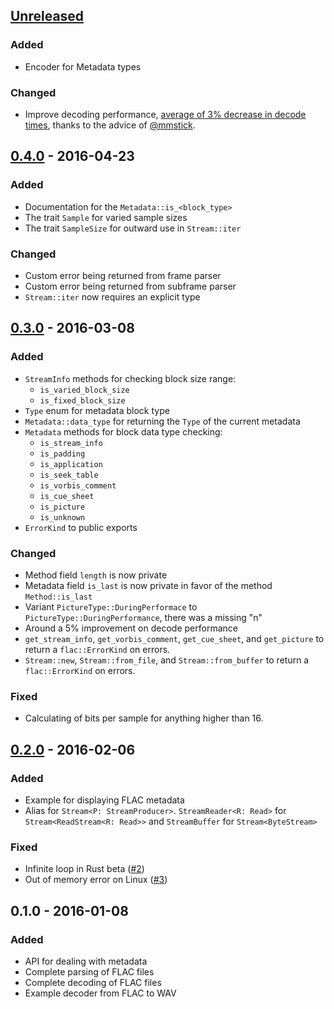 ## [Unreleased]

### Added

* Encoder for Metadata types

### Changed

* Improve decoding performance, [average of 3% decrease in decode
  times][2016-06-11], thanks to the advice of [@mmstick][mmstick].

## [0.4.0] - 2016-04-23

### Added

* Documentation for the `Metadata::is_<block_type>`
* The trait `Sample` for varied sample sizes
* The trait `SampleSize` for outward use in `Stream::iter`

### Changed

* Custom error being returned from frame parser
* Custom error being returned from subframe parser
* `Stream::iter` now requires an explicit type

## [0.3.0] - 2016-03-08

### Added

* `StreamInfo` methods for checking block size range:
  - `is_varied_block_size`
  - `is_fixed_block_size`
* `Type` enum for metadata block type
* `Metadata::data_type` for returning the `Type` of the current metadata
* `Metadata` methods for block data type checking:
  - `is_stream_info`
  - `is_padding`
  - `is_application`
  - `is_seek_table`
  - `is_vorbis_comment`
  - `is_cue_sheet`
  - `is_picture`
  - `is_unknown`
* `ErrorKind` to public exports

### Changed

* Method field `length` is now private
* Metadata field `is_last` is now private in favor of the method
  `Method::is_last`
* Variant `PictureType::DuringPerformace` to
  `PictureType::DuringPerformance`, there was a missing "n"
* Around a 5% improvement on decode performance
* `get_stream_info`, `get_vorbis_comment`, `get_cue_sheet`, and
  `get_picture` to return a `flac::ErrorKind` on errors.
* `Stream::new`, `Stream::from_file`, and `Stream::from_buffer` to
  return a `flac::ErrorKind` on errors.

### Fixed

* Calculating of bits per sample for anything higher than 16.

## [0.2.0] - 2016-02-06

### Added

* Example for displaying FLAC metadata
* Alias for `Stream<P: StreamProducer>`. `StreamReader<R: Read>` for
  `Stream<ReadStream<R: Read>>` and `StreamBuffer` for
  `Stream<ByteStream>`

### Fixed

* Infinite loop in Rust beta
  ([#2](https://github.com/sourrust/flac/issues/2))
* Out of memory error on Linux
  ([#3](https://github.com/sourrust/flac/issues/3))

## 0.1.0 - 2016-01-08

### Added

* API for dealing with metadata
* Complete parsing of FLAC files
* Complete decoding of FLAC files
* Example decoder from FLAC to WAV

[2016-06-11]: https://gist.github.com/sourrust/7dcc4966a30dbbd870990342b900bc63
[mmstick]: https://github.com/mmstick

[Unreleased]: https://github.com/sourrust/flac/compare/v0.4.0...HEAD
[0.2.0]: https://github.com/sourrust/flac/compare/v0.1.0...v0.2.0
[0.3.0]: https://github.com/sourrust/flac/compare/v0.2.0...v0.3.0
[0.4.0]: https://github.com/sourrust/flac/compare/v0.3.0...v0.4.0
